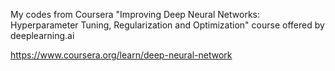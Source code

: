 My codes from Coursera "Improving Deep Neural Networks: Hyperparameter Tuning, Regularization and Optimization" course offered by deeplearning.ai 

https://www.coursera.org/learn/deep-neural-network
